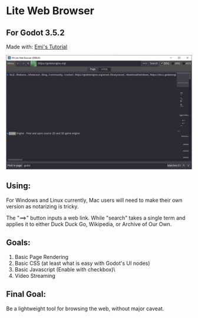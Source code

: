 # Lite Web Browser
## For Godot 3.5.2
Made with: [Emi's Tutorial](https://www.youtube.com/watch?v=URszvAXXzFs)
 
![](KNWEB1.png)

## Using:
For Windows and Linux currently, Mac users will need to make their own version as notarizing is tricky.

The "==>" button inputs a web link. While "search" takes a single term and applies it to either Duck Duck Go, Wikipedia, or Archive of Our Own.

## Goals:
1. Basic Page Rendering
2. Basic CSS (at least what is easy with Godot's UI nodes)
3. Basic Javascript (Enable with checkbox)\
4. Video Streaming 

## Final Goal:
Be a lightweight tool for browsing the web, without major caveat.
